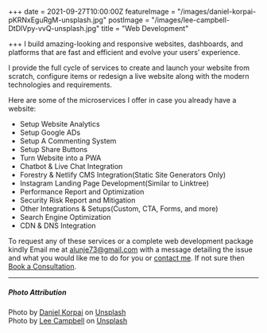 +++
date = 2021-09-27T10:00:00Z
featureImage = "/images/daniel-korpai-pKRNxEguRgM-unsplash.jpg"
postImage = "/images/lee-campbell-DtDlVpy-vvQ-unsplash.jpg"
title = "Web Development"

+++
I build amazing-looking and responsive websites, dashboards, and platforms that are fast and efficient and evolve your users’ experience.

I provide the full cycle of services to create and launch your website from scratch, configure items or redesign a live website along with the modern technologies and requirements.

Here are some of the microservices I offer in case you already have a website:

* Setup Website Analytics
* Setup Google ADs
* Setup A Commenting System
* Setup Share Buttons
* Turn Website into a PWA
* Chatbot & Live Chat Integration
* Forestry & Netlify CMS Integration(Static Site Generators Only)
* Instagram Landing Page Development(Similar to Linktree)
* Performance Report and Optimization
* Security Risk Report and Mitigation
* Other Integrations & Setups(Custom, CTA, Forms, and more)
* Search Engine Optimization
* CDN & DNS Integration

To request any of these services or a complete web development package kindly Email me at [alunje73@gmail.com](mailto:alunje73@gmail.com) with a message detailing the issue and what you would like me to do for you or [contact me](/contact). If not sure then [Book a Consultation](https://calendly.com/stephenajulu).

<hr>
<h5>Photo Attribution</h5>
Photo by <a href="https://unsplash.com/@danielkorpai?utm_source=unsplash&utm_medium=referral&utm_content=creditCopyText">Daniel Korpai</a> on <a href="https://unsplash.com/s/photos/web-development?utm_source=unsplash&utm_medium=referral&utm_content=creditCopyText">Unsplash</a>
<br>
Photo by <a href="https://unsplash.com/@leecampbell?utm_source=unsplash&utm_medium=referral&utm_content=creditCopyText">Lee  Campbell</a> on <a href="https://unsplash.com/?utm_source=unsplash&utm_medium=referral&utm_content=creditCopyText">Unsplash</a>
  

